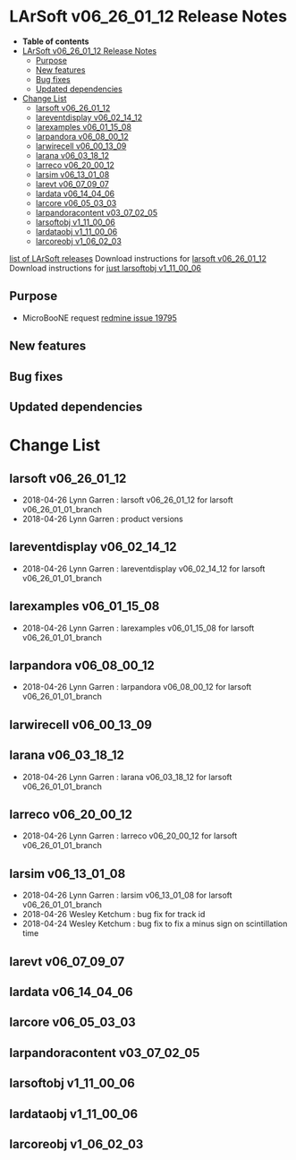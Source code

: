 LArSoft v06_26_01_12 Release Notes
=============================================================================

-   **Table of contents**
-   [LArSoft v06_26_01_12 Release Notes](#LArSoft-v06_26_01_12-Release-Notes)
    -   [Purpose](#Purpose)
    -   [New features](#New-features)
    -   [Bug fixes](#Bug-fixes)
    -   [Updated dependencies](#Updated-dependencies)
-   [Change List](#Change-List)
    -   [larsoft v06_26_01_12](#larsoft-v06_26_01_12)
    -   [lareventdisplay v06_02_14_12](#lareventdisplay-v06_02_14_12)
    -   [larexamples v06_01_15_08](#larexamples-v06_01_15_08)
    -   [larpandora v06_08_00_12](#larpandora-v06_08_00_12)
    -   [larwirecell v06_00_13_09](#larwirecell-v06_00_13_09)
    -   [larana v06_03_18_12](#larana-v06_03_18_12)
    -   [larreco v06_20_00_12](#larreco-v06_20_00_12)
    -   [larsim v06_13_01_08](#larsim-v06_13_01_08)
    -   [larevt v06_07_09_07](#larevt-v06_07_09_07)
    -   [lardata v06_14_04_06](#lardata-v06_14_04_06)
    -   [larcore v06_05_03_03](#larcore-v06_05_03_03)
    -   [larpandoracontent v03_07_02_05](#larpandoracontent-v03_07_02_05)
    -   [larsoftobj v1_11_00_06](#larsoftobj-v1_11_00_06)
    -   [lardataobj v1_11_00_06](#lardataobj-v1_11_00_06)
    -   [larcoreobj v1_06_02_03](#larcoreobj-v1_06_02_03)

[list of LArSoft releases](LArSoft_release_list)
Download instructions for [larsoft v06_26_01_12](http://scisoft.fnal.gov/scisoft/bundles/larsoft/v06_26_01_12/larsoft-v06_26_01_12.html)
Download instructions for [just larsoftobj v1_11_00_06](http://scisoft.fnal.gov/scisoft/bundles/larsoftobj/v1_11_00_06/larsoftobj-v1_11_00_06.html)

Purpose
--------------------

-   MicroBooNE request [redmine issue 19795](https://cdcvs.fnal.gov/redmine/issues/19795)

New features
------------------------------

Bug fixes
------------------------

Updated dependencies
----------------------------------------------

Change List
============================

larsoft v06_26_01_12
-------------------------------------------------

-   2018-04-26 Lynn Garren : larsoft v06_26_01_12 for larsoft v06_26_01_01_branch
-   2018-04-26 Lynn Garren : product versions

lareventdisplay v06_02_14_12
-----------------------------------------------------------------

-   2018-04-26 Lynn Garren : lareventdisplay v06_02_14_12 for larsoft v06_26_01_01_branch

larexamples v06_01_15_08
---------------------------------------------------------

-   2018-04-26 Lynn Garren : larexamples v06_01_15_08 for larsoft v06_26_01_01_branch

larpandora v06_08_00_12
-------------------------------------------------------

-   2018-04-26 Lynn Garren : larpandora v06_08_00_12 for larsoft v06_26_01_01_branch

larwirecell v06_00_13_09
---------------------------------------------------------

larana v06_03_18_12
-----------------------------------------------

-   2018-04-26 Lynn Garren : larana v06_03_18_12 for larsoft v06_26_01_01_branch

larreco v06_20_00_12
-------------------------------------------------

-   2018-04-26 Lynn Garren : larreco v06_20_00_12 for larsoft v06_26_01_01_branch

larsim v06_13_01_08
-----------------------------------------------

-   2018-04-26 Lynn Garren : larsim v06_13_01_08 for larsoft v06_26_01_01_branch
-   2018-04-26 Wesley Ketchum : bug fix for track id
-   2018-04-24 Wesley Ketchum : bug fix to fix a minus sign on scintillation time

larevt v06_07_09_07
-----------------------------------------------

lardata v06_14_04_06
-------------------------------------------------

larcore v06_05_03_03
-------------------------------------------------

larpandoracontent v03_07_02_05
---------------------------------------------------------------------

larsoftobj v1_11_00_06
-----------------------------------------------------

lardataobj v1_11_00_06
-----------------------------------------------------

larcoreobj v1_06_02_03
-----------------------------------------------------
